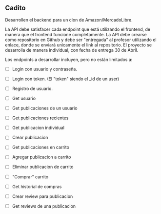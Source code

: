 ## Cadito

Desarrollen el backend para un clon de Amazon/MercadoLibre.

La API debe satisfacer cada endpoint que está utilizando el frontend, de manera que el frontend funcione completamente. La API debe crearse como repositorio en Github y debe ser "entregada" al profesor utilizando el enlace, donde se enviará unicamente el link al repositorio. El proyecto se desarrolla de manera individual, con fecha de entrega 30 de Abril.

Los endpoints a desarrollar incluyen, pero no están limitados a:
- [ ] Login con usuario y contraseña.
- [ ] Login con token. (El "token" siendo el _id de un user)
- [ ] Registro de usuario.
- [ ] Get usuario
- [ ] Get publicaciones de un usuario
- [ ] Get publicaciones recientes
- [ ] Get publicacion individual
- [ ] Crear publicacion
- [ ] Get publicaciones en carrito
- [ ] Agregar publicacion a carrito
- [ ] Eliminar publicacion de carrito
- [ ] "Comprar" carrito
- [ ] Get historial de compras
- [ ] Crear review para publicacion
- [ ] Get reviews de una publicacion

